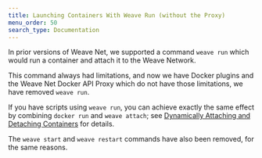```yaml
---
title: Launching Containers With Weave Run (without the Proxy)
menu_order: 50
search_type: Documentation
---
```


In prior versions of Weave Net, we supported a command `weave run`
which would run a container and attach it to the Weave Network.

This command always had limitations, and now we have Docker plugins
and the Weave Net Docker API Proxy which do not have those
limitations, we have removed `weave run`.

If you have scripts using `weave run`, you can achieve exactly the
same effect by combining `docker run` and `weave attach`; see
[Dynamically Attaching and Detaching
Containers](/site/using-weave/dynamically-attach-containers.md) for
details.

The `weave start` and `weave restart` commands have also been removed,
for the same reasons.
